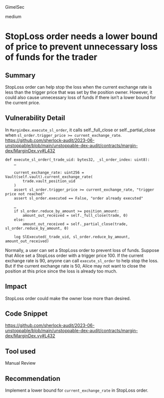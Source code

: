 GimelSec

medium

# StopLoss order needs a lower bound of price to prevent unnecessary loss of funds for the trader

## Summary

StopLoss order can help stop the loss when the current exchange rate is less than the trigger price that was set by the position owner. However, it could also cause unnecessary loss of funds if there isn’t a lower bound for the current price. 

## Vulnerability Detail


In `MarginDex.execute_sl_order`, it calls self._full_close or  self._partial_close when `sl_order.trigger_price >= current_exchange_rate`.
https://github.com/sherlock-audit/2023-06-unstoppable/blob/main/unstoppable-dex-audit/contracts/margin-dex/MarginDex.vy#L432
```vyper
def execute_sl_order(_trade_uid: bytes32, _sl_order_index: uint8):
    …

    current_exchange_rate: uint256 = Vault(self.vault).current_exchange_rate(
        trade.vault_position_uid
    )
    assert sl_order.trigger_price >= current_exchange_rate, "trigger price not reached"
    assert sl_order.executed == False, "order already executed"

    …
    if sl_order.reduce_by_amount >= position_amount:
        amount_out_received = self._full_close(trade, 0)
    else:
        amount_out_received = self._partial_close(trade, sl_order.reduce_by_amount, 0)

    log SlExecuted(_trade_uid, sl_order.reduce_by_amount, amount_out_received)
```

Normally, a user can set a StopLoss order to prevent loss of funds. Suppose that Alice set a StopLoss order with a trigger price 100. If the current exchange rate is 90, anyone can call `execute_sl_order` to help stop the loss. But if the current exchange rate is 50, Alice may not want to close the position at this price since the loss is already too much. 

## Impact

StopLoss order could make the owner lose more than desired.

## Code Snippet

https://github.com/sherlock-audit/2023-06-unstoppable/blob/main/unstoppable-dex-audit/contracts/margin-dex/MarginDex.vy#L432


## Tool used

Manual Review

## Recommendation

Implement a lower bound for `current_exchange_rate` in StopLoss order.
